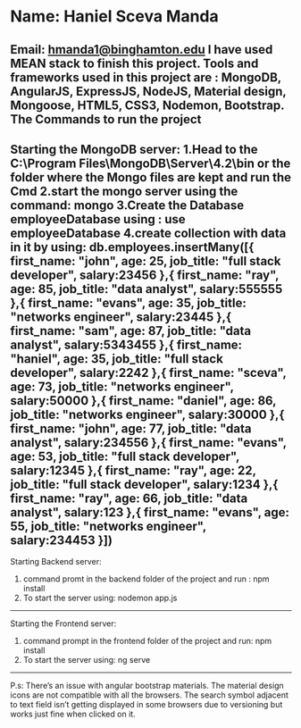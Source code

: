# Name: Haniel Sceva Manda
Email: hmanda1@binghamton.edu
I have used MEAN stack to finish this project. 
Tools and frameworks used in this project are : MongoDB, AngularJS, ExpressJS, NodeJS, Material design, Mongoose, HTML5, CSS3, Nodemon, Bootstrap.
The Commands to run the project
----------------------------------------------------------------------------------------------------------------------------------------
Starting the MongoDB server:
1.Head to the C:\Program Files\MongoDB\Server\4.2\bin or the folder where the Mongo files are kept and run the Cmd
2.start the mongo server using the command:	mongo
3.Create the Database employeeDatabase using :   use employeeDatabase 
4.create collection with data in it by using:
db.employees.insertMany([{ first_name: "john", age: 25, job_title: "full stack developer", salary:23456 },{ first_name: "ray", age: 85, job_title: "data analyst", salary:555555  },{ first_name: "evans", age: 35, job_title: "networks engineer", salary:23445 },{ first_name: "sam", age: 87, job_title: "data analyst", salary:5343455 },{ first_name: "haniel", age: 35, job_title: "full stack developer", salary:2242  },{ first_name: "sceva", age: 73, job_title: "networks engineer", salary:50000 },{ first_name: "daniel", age: 86, job_title: "networks engineer", salary:30000 },{ first_name: "john", age: 77, job_title: "data analyst", salary:234556  },{ first_name: "evans", age: 53, job_title: "full stack developer", salary:12345 },{ first_name: "ray", age: 22, job_title: "full stack developer", salary:1234 },{ first_name: "ray", age: 66, job_title: "data analyst", salary:123  },{ first_name: "evans", age: 55, job_title: "networks engineer", salary:234453 }])
------------------------------------------------------------------------------------------------------------------------------------------
Starting Backend server:
1.	command promt in the backend folder of the project and run : npm install
2.	 To start the server using:  nodemon app.js
------------------------------------------------------------------------------------------------------------------------------------------
Starting the Frontend server:
1.	command prompt in the frontend folder of the project and run: npm install
2.	To start the server using: ng serve
------------------------------------------------------------------------------------------------------------------------------------------
P.s: There’s an issue with angular bootstrap materials. The material design icons are not compatible with all the browsers. The search symbol adjacent to text field isn’t getting displayed in some browsers due to versioning but works just fine when clicked on it.
